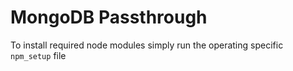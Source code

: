 # MongoDB Passthrough

To install required node modules simply run the operating specific `npm_setup` file